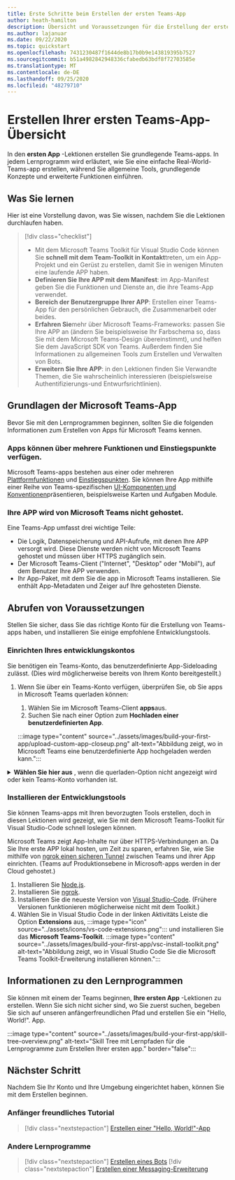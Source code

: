 ```yaml
---
title: Erste Schritte beim Erstellen der ersten Teams-App
author: heath-hamilton
description: Übersicht und Voraussetzungen für die Erstellung der ersten Microsoft Teams-App
ms.author: lajanuar
ms.date: 09/22/2020
ms.topic: quickstart
ms.openlocfilehash: 7431230487f1644de8b17b0b9e143819395b7527
ms.sourcegitcommit: b51a4982842948336cfabedb63bdf8f72703585e
ms.translationtype: MT
ms.contentlocale: de-DE
ms.lasthandoff: 09/25/2020
ms.locfileid: "48279710"
---
```

# <a name="build-your-first-teams-app-overview"></a>Erstellen Ihrer ersten Teams-App-Übersicht

In den **ersten App** -Lektionen erstellen Sie grundlegende Teams-apps. In jedem Lernprogramm wird erläutert, wie Sie eine einfache Real-World-Teams-app erstellen, während Sie allgemeine Tools, grundlegende Konzepte und erweiterte Funktionen einführen.

## <a name="what-youll-learn"></a>Was Sie lernen

Hier ist eine Vorstellung davon, was Sie wissen, nachdem Sie die Lektionen durchlaufen haben.

> [!div class="checklist"]
  >
  > * Mit dem Microsoft Teams Toolkit für Visual Studio Code können Sie **schnell mit dem Team-Toolkit in Kontakt**treten, um ein App-Projekt und ein Gerüst zu erstellen, damit Sie in wenigen Minuten eine laufende APP haben.
  > * **Definieren Sie Ihre APP mit dem Manifest**: im App-Manifest geben Sie die Funktionen und Dienste an, die ihre Teams-App verwendet.
  > * **Bereich der Benutzergruppe Ihrer APP**: Erstellen einer Teams-App für den persönlichen Gebrauch, die Zusammenarbeit oder beides.
  > * **Erfahren Sie**mehr über Microsoft Teams-Frameworks: passen Sie Ihre APP an (ändern Sie beispielsweise Ihr Farbschema so, dass Sie mit dem Microsoft Teams-Design übereinstimmt), und helfen Sie dem JavaScript SDK von Teams. Außerdem finden Sie Informationen zu allgemeinen Tools zum Erstellen und Verwalten von Bots.
  > * **Erweitern Sie Ihre APP**: in den Lektionen finden Sie Verwandte Themen, die Sie wahrscheinlich interessieren (beispielsweise Authentifizierungs-und Entwurfsrichtlinien).

## <a name="teams-app-fundamentals"></a>Grundlagen der Microsoft Teams-App

Bevor Sie mit den Lernprogrammen beginnen, sollten Sie die folgenden Informationen zum Erstellen von Apps für Microsoft Teams kennen.

### <a name="apps-can-have-multiple-capabilities-and-entry-points"></a>Apps können über mehrere Funktionen und Einstiegspunkte verfügen.

Microsoft Teams-apps bestehen aus einer oder mehreren [Plattformfunktionen](../concepts/capabilities-overview.md) und [Einstiegspunkten](../concepts/extensibility-points.md). Sie können Ihre App mithilfe einer Reihe von Teams-spezifischen [UI-Komponenten und Konventionen](../concepts/extensibility-points.md#ui-components)präsentieren, beispielsweise Karten und Aufgaben Module.

### <a name="teams-doesnt-host-your-app"></a>Ihre APP wird von Microsoft Teams nicht gehostet.

Eine Teams-App umfasst drei wichtige Teile:

* Die Logik, Datenspeicherung und API-Aufrufe, mit denen Ihre APP versorgt wird. Diese Dienste werden nicht von Microsoft Teams gehostet und müssen über HTTPS zugänglich sein.
* Der Microsoft Teams-Client ("Internet", "Desktop" oder "Mobil"), auf dem Benutzer Ihre APP verwenden.
* Ihr App-Paket, mit dem Sie die app in Microsoft Teams installieren. Sie enthält App-Metadaten und Zeiger auf Ihre gehosteten Dienste.

## <a name="get-prerequisites"></a>Abrufen von Voraussetzungen

Stellen Sie sicher, dass Sie das richtige Konto für die Erstellung von Teams-apps haben, und installieren Sie einige empfohlene Entwicklungstools.

### <a name="set-up-your-development-account"></a>Einrichten Ihres entwicklungskontos

Sie benötigen ein Teams-Konto, das benutzerdefinierte App-Sideloading zulässt. (Dies wird möglicherweise bereits von Ihrem Konto bereitgestellt.)

1. Wenn Sie über ein Teams-Konto verfügen, überprüfen Sie, ob Sie apps in Microsoft Teams querladen können:
    1. Wählen Sie im Microsoft Teams-Client **apps**aus.
    1. Suchen Sie nach einer Option zum **Hochladen einer benutzerdefinierten App**.

    :::image type="content" source="../assets/images/build-your-first-app/upload-custom-app-closeup.png" alt-text="Abbildung zeigt, wo in Microsoft Teams eine benutzerdefinierte App hochgeladen werden kann.":::

<!-- markdownlint-disable MD033 -->
<details>

<summary><b>Wählen Sie hier aus</b> , wenn die querladen-Option nicht angezeigt wird oder kein Teams-Konto vorhanden ist.</summary>

Sie können ein kostenloses Test Konto für Teams erhalten, das App-Sideloading ermöglicht, indem Sie dem Microsoft 365-Entwicklerprogramm beitreten. (Der Registrierungsvorgang dauert ungefähr zwei Minuten.)

1. Wechseln Sie zum [Microsoft 365-Entwicklerprogramm](https://developer.microsoft.com/microsoft-365/dev-program).
1. Wählen Sie **jetzt beitreten** aus, und folgen Sie den Anweisungen auf dem Bildschirm.
1. Wenn Sie zum Begrüßungsbildschirm gelangen, wählen Sie **E5-Abonnement einrichten**aus.
1. Richten Sie Ihr Administratorkonto ein. Wenn Sie fertig sind, sollten Sie einen Bildschirm wie den folgenden sehen.
:::image type="content" source="../assets/images/build-your-first-app/dev-program-subscription.png" alt-text="Beispiel dessen, was nach der Anmeldung für das Microsoft 365-Entwicklerprogramm angezeigt wird.":::
1. Melden Sie sich mit dem soeben eingerichteten Administratorkonto bei Microsoft Teams an.
1. Überprüfen Sie, ob Sie nun die Option **benutzerdefinierte App hochladen** haben.

</details>

### <a name="install-your-development-tools"></a>Installieren der Entwicklungstools

Sie können Teams-apps mit Ihren bevorzugten Tools erstellen, doch in diesen Lektionen wird gezeigt, wie Sie mit dem Microsoft Teams-Toolkit für Visual Studio-Code schnell loslegen können.

Microsoft Teams zeigt App-Inhalte nur über HTTPS-Verbindungen an. Da Sie Ihre erste APP lokal hosten, um Zeit zu sparen, erfahren Sie, wie Sie mithilfe von [ngrok einen sicheren Tunnel](../concepts/build-and-test/debug.md#locally-hosted) zwischen Teams und ihrer App einrichten. (Teams auf Produktionsebene in Microsoft-apps werden in der Cloud gehostet.)

1. Installieren Sie [Node.js](https://nodejs.org/en/).
1. Installieren Sie [ngrok](https://ngrok.com/download).
1. Installieren Sie die neueste Version von [Visual Studio-Code](https://code.visualstudio.com/download). (Frühere Versionen funktionieren möglicherweise nicht mit dem Toolkit.)
1. Wählen Sie in Visual Studio Code in der linken Aktivitäts Leiste die Option **Extensions** aus, :::image type="icon" source="../assets/icons/vs-code-extensions.png"::: und installieren Sie das **Microsoft Teams-Toolkit**.
    :::image type="content" source="../assets/images/build-your-first-app/vsc-install-toolkit.png" alt-text="Abbildung zeigt, wo in Visual Studio Code Sie die Microsoft Teams Toolkit-Erweiterung installieren können.":::

## <a name="about-the-tutorials"></a>Informationen zu den Lernprogrammen

Sie können mit einem der Teams beginnen, **Ihre ersten App** -Lektionen zu erstellen. Wenn Sie sich nicht sicher sind, wo Sie zuerst suchen, begeben Sie sich auf unseren anfängerfreundlichen Pfad und erstellen Sie ein "Hello, World!". App.

:::image type="content" source="../assets/images/build-your-first-app/skill-tree-overview.png" alt-text="Skill Tree mit Lernpfaden für die Lernprogramme zum Erstellen Ihrer ersten app." border="false":::

## <a name="next-step"></a>Nächster Schritt

Nachdem Sie Ihr Konto und Ihre Umgebung eingerichtet haben, können Sie mit dem Erstellen beginnen.

### <a name="beginner-friendly-tutorial"></a>Anfänger freundliches Tutorial

> [!div class="nextstepaction"]
> [Erstellen einer "Hello, World!"-App](../build-your-first-app/build-and-run.md)

### <a name="other-tutorials"></a>Andere Lernprogramme

> [!div class="nextstepaction"]
> [Erstellen eines Bots](../build-your-first-app/build-bot.md)
> [!div class="nextstepaction"]
> [Erstellen einer Messaging-Erweiterung](../build-your-first-app/build-messaging-extension.md)